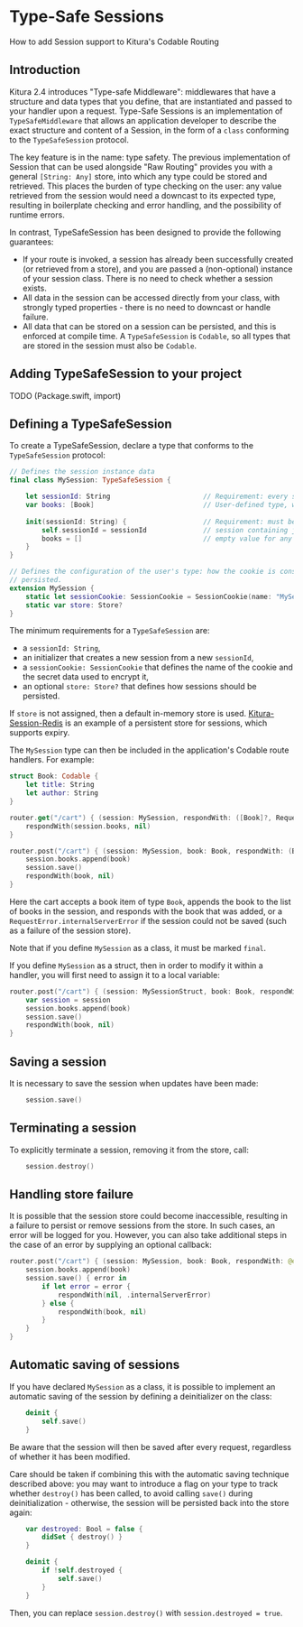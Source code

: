 <div class="titleBlock">
  <h1>Type-Safe Sessions</h1>
  <p>How to add Session support to Kitura's Codable Routing</p>
</div>

## Introduction
Kitura 2.4 introduces "Type-safe Middleware": middlewares that have a structure and data types that you define, that are instantiated and passed to your handler upon a request. Type-Safe Sessions is an implementation of `TypeSafeMiddleware` that allows an application developer to describe the exact structure and content of a Session, in the form of a `class` conforming to the `TypeSafeSession` protocol.

The key feature is in the name: type safety. The previous implementation of Session that can be used alongside "Raw Routing" provides you with a general `[String: Any]` store, into which any type could be stored and retrieved. This places the burden of type checking on the user: any value retrieved from the session would need a downcast to its expected type, resulting in boilerplate checking and error handling, and the possibility of runtime errors.

In contrast, TypeSafeSession has been designed to provide the following guarantees:
- If your route is invoked, a session has already been successfully created (or retrieved from a store), and you are passed a (non-optional) instance of your session class. There is no need to check whether a session exists.
- All data in the session can be accessed directly from your class, with strongly typed properties - there is no need to downcast or handle failure.
- All data that can be stored on a session can be persisted, and this is enforced at compile time. A `TypeSafeSession` is `Codable`, so all types that are stored in the session must also be `Codable`.

## Adding TypeSafeSession to your project

TODO (Package.swift, import)

## Defining a TypeSafeSession

To create a TypeSafeSession, declare a type that conforms to the `TypeSafeSession` protocol:

```swift
// Defines the session instance data
final class MySession: TypeSafeSession {

    let sessionId: String                       // Requirement: every session must have an ID
    var books: [Book]                           // User-defined type, where Book conforms to Codable
    
    init(sessionId: String) {                   // Requirement: must be able to create a new (empty)
        self.sessionId = sessionId              // session containing just an ID. Assign a default or
        books = []                              // empty value for any non-optional properties.
    }
}

// Defines the configuration of the user's type: how the cookie is constructed, and how the session is
// persisted.
extension MySession {
    static let sessionCookie: SessionCookie = SessionCookie(name: "MySession", secret: "Top Secret")
    static var store: Store?
}
```

The minimum requirements for a `TypeSafeSession` are:
- a `sessionId: String`,
- an initializer that creates a new session from a new `sessionId`,
- a `sessionCookie: SessionCookie` that defines the name of the cookie and the secret data used to encrypt it, 
- an optional `store: Store?` that defines how sessions should be persisted.

If `store` is not assigned, then a default in-memory store is used. [Kitura-Session-Redis](https://github.com/IBM-Swift/Kitura-Session-Redis) is an example of a persistent store for sessions, which supports expiry.

The `MySession` type can then be included in the application's Codable route handlers. For example:

```swift
struct Book: Codable {
    let title: String
    let author: String
}

router.get("/cart") { (session: MySession, respondWith: ([Book]?, RequestError?) -> Void) -> Void in
    respondWith(session.books, nil)
}

router.post("/cart") { (session: MySession, book: Book, respondWith: (Book?, RequestError) -> Void) -> Void in
    session.books.append(book)
    session.save()
    respondWith(book, nil)
}
```

Here the cart accepts a book item of type `Book`, appends the book to the list of books in the session, and responds with the book that was added, or a `RequestError.internalServerError` if the session could not be saved (such as a failure of the session store).

Note that if you define `MySession` as a class, it must be marked `final`.

If you define `MySession` as a struct, then in order to modify it within a handler, you will first need to assign it to a local variable:
```swift
router.post("/cart") { (session: MySessionStruct, book: Book, respondWith: (Book?, RequestError) -> Void) -> Void in
    var session = session
    session.books.append(book)
    session.save()
    respondWith(book, nil)
}
```

## Saving a session

It is necessary to save the session when updates have been made:

```swift
    session.save()
```

## Terminating a session 

To explicitly terminate a session, removing it from the store, call:

```swift
    session.destroy()
```

## Handling store failure

It is possible that the session store could become inaccessible, resulting in a failure to persist or remove sessions from the store. In such cases, an error will be logged for you. However, you can also take additional steps in the case of an error by supplying an optional callback:
```swift
router.post("/cart") { (session: MySession, book: Book, respondWith: @escaping (Book?, RequestError) -> Void) -> Void in
    session.books.append(book)
    session.save() { error in
        if let error = error {
            respondWith(nil, .internalServerError)
        } else {
            respondWith(book, nil)
        }
    }
}
```

## Automatic saving of sessions

If you have declared `MySession` as a class, it is possible to implement an automatic saving of the session by defining a deinitializer on the class:
```swift
    deinit {
        self.save()
    }
```
Be aware that the session will then be saved after every request, regardless of whether it has been modified.

Care should be taken if combining this with the automatic saving technique described above: you may want to introduce a flag on your type to track whether `destroy()` has been called, to avoid calling `save()` during deinitialization - otherwise, the session will be persisted back into the store again:
```swift
    var destroyed: Bool = false {
        didSet { destroy() }
    }

    deinit {
        if !self.destroyed {
            self.save()
        }
    }
```
Then, you can replace `session.destroy()` with `session.destroyed = true`.
